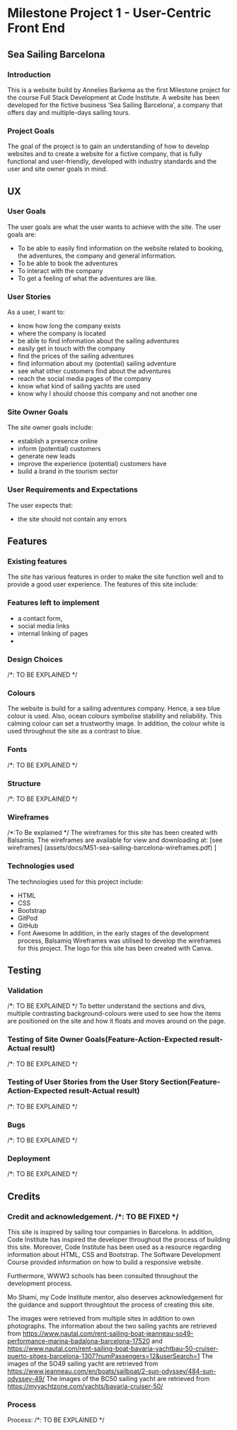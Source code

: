 # Milestone Project 1 - User-Centric Front End
## Sea Sailing Barcelona
###  Introduction
This is a website build by Annelies Barkema as the first Milestone project for the course Full Stack Development at Code Institute. A website has been developed for the fictive business ‘Sea Sailing Barcelona’, a company that offers day and multiple-days sailing tours. 
### Project Goals
The goal of the project is to gain an understanding of how to develop websites and to create a website for a fictive company, that is fully functional and user-friendly, developed with industry standards and the user and site owner goals in mind. 

## UX
### User Goals
The user goals are what the user wants to achieve with the site. The user goals are:
- To be able to easily find information on the website related to booking, the adventures, the company and general information.
- To be able to book the adventures
- To interact with the company
- To get a feeling of what the adventures are like.

### User Stories
As a user, I want to:
- know how long the company exists
- where the company is located
- be able to find information about the sailing adventures
- easily get in touch with the company
- find the prices of the sailing adventures
- find information about my (potential) sailing adventure
- see what other customers find about the adventures
- reach the social media pages of the company
- know what kind of sailing yachts are used
- know why I should choose this company and not another one

### Site Owner Goals
The site owner  goals include:
- establish a presence online
- inform (potential) customers
- generate new leads 
- improve the experience (potential) customers have
- build a brand in the tourism sector

### User Requirements and Expectations
The user expects that:
- the site should not contain any errors


## Features
### Existing features
The site has various features in order to make the site function well and to provide a good user experience. The features of this site include:

### Features left to implement 
- a contact form,
- social media links
- internal linking of pages
- 

### Design Choices
/*: TO BE EXPLAINED */

### Colours
The website is build for a sailing adventures company. Hence, a sea blue colour is used. Also, ocean colours symbolise stability and reliability. This calming colour can set a trustworthy image. In addition, the colour white is used throughout the site as a contrast to blue. 

### Fonts
/*: TO BE EXPLAINED */

### Structure
/*: TO BE EXPLAINED */

### Wireframes
/*:To Be explained */
The wireframes for this site has been created with Balsamiq.
The wireframes are available for view and downloading at: [see wireframes] (assets/docs/MS1-sea-sailing-barcelona-wireframes.pdf)
]

### Technologies used
The technologies used for this project include:
- HTML
- CSS
- Bootstrap
- GitPod
- GitHub
- Font Awesome
In addition, in the early stages of the development process, Balsamiq Wireframes was utilised to develop the wireframes for this project. 
The logo for this site has been created with Canva.

## Testing
### Validation
/*: TO BE EXPLAINED */
To better understand the sections and divs, multiple contrasting background-colours were used to see how the items are positioned on the site and how it floats and moves around on the page.

### Testing of Site Owner Goals(Feature-Action-Expected result-Actual result)
/*: TO BE EXPLAINED */

### Testing of User Stories from the User Story Section(Feature-Action-Expected result-Actual result)
/*: TO BE EXPLAINED */

### Bugs
/*: TO BE EXPLAINED */

### Deployment
/*: TO BE EXPLAINED */

## Credits
### Credit and acknowledgement. /*: TO BE FIXED */
This site is inspired by sailing tour companies in Barcelona. 
In addition, Code Institute has inspired the developer throughout the process of building this site. Moreover, Code Institute has been used as a resource regarding information about HTML, CSS and Bootstrap. The Software Development Course provided information on how to build a responsive website.

Furthermore, WWW3 schools has been consulted throughout the development process.

Mo Shami, my Code Institute mentor, also deserves acknowledgement for the guidance and support throughtout the process of creating this site.

The images were retrieved from multiple sites in addition to own photographs.
The information about the two sailing yachts are retrieved from <https://www.nautal.com/rent-sailing-boat-jeanneau-so49-performance-marina-badalona-barcelona-17520> and <https://www.nautal.com/rent-sailing-boat-bavaria-yachtbau-50-cruiser-puerto-sitges-barcelona-1307?numPassengers=12&userSearch=1>
The images of the SO49 sailing yacht are retrieved from <https://www.jeanneau.com/en/boats/sailboat/2-sun-odyssey/484-sun-odyssey-49/>
The images of the BC50 sailing yacht are retrieved from <https://myyachtzone.com/yachts/bavaria-cruiser-50/>
### Process
Process:
/*: TO BE EXPLAINED */

 